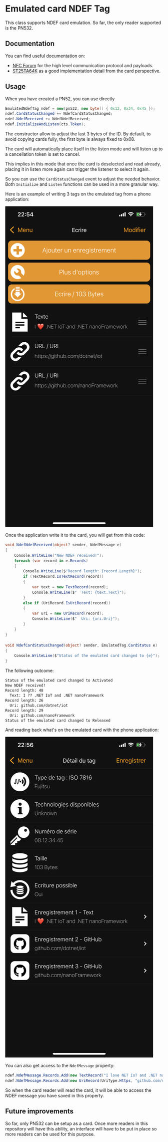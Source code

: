 # Emulated card NDEF Tag

This class supports NDEF card emulation. So far, the only reader supported is the PN532.

## Documentation

You can find useful documentation on:

* [NFC Forum](https://nfc-forum.org/uploads/specifications/97-NFCForum-TS-T4T-1.2.pdf) for the high level communication protocol and payloads.
* [ST25TA64K](https://www.st.com/resource/en/datasheet/st25ta64k.pdf) as a good implementation detail from the card perspective.

## Usage

When you have created a PN52, you can use directly 

```csharp
EmulatedNdefTag ndef = new(pn532, new byte[] { 0x12, 0x34, 0x45 });
ndef.CardStatusChanged += NdefCardStatusChanged;
ndef.NdefReceived += NdefNdefReceived;
ndef.InitializeAndListen(cts.Token);
```

The constructor allow to adjust the last 3 bytes of the ID. By default, to avoid copying cards fully, the first byte is always fixed to 0x08.

The card will automatically place itself in the listen mode and will listen up to a cancellation token is set to cancel.

This implies in this mode that once the card is deselected and read already, placing it in listen more again can trigger the listener to select it again.

So you can use the `CardStatusChanged` event to adjust the needed behavior. Both `Initialize` and `Listen` functions can be used in a more granular way.

Here is an example of writing 3 tags on the emulated tag from a phone application:

![write the 3 ndef messages](tag_write.png)

Once the application write it to the card, you will get from this code:

```csharp
void NdefNdefReceived(object? sender, NdefMessage e)
{
    Console.WriteLine("New NDEF received!");
    foreach (var record in e.Records)
    {
        Console.WriteLine($"Record length: {record.Length}");
        if (TextRecord.IsTextRecord(record))
        {
            var text = new TextRecord(record);
            Console.WriteLine($"  Text: {text.Text}");
        }
        else if (UriRecord.IsUriRecord(record))
        {
            var uri = new UriRecord(record);
            Console.WriteLine($"  Uri: {uri.Uri}");
        }
    }
}

void NdefCardStatusChanged(object? sender, EmulatedTag.CardStatus e)
{
    Console.WriteLine($"Status of the emulated card changed to {e}");
}
```

The following outcome:

```text
Status of the emulated card changed to Activated
New NDEF received!
Record length: 48
  Text: I ?? .NET IoT and .NET nanoFramework
Record length: 26
  Uri: github.com/dotnet/iot
Record length: 29
  Uri: github.com/nanoFramework
Status of the emulated card changed to Released
```

And reading back what's on the emulated card with the phone application:

![display the 3 ndef messages](tag_read.png)

You can also get access to the `NdefMessage` property:

```csharp
ndef.NdefMessage.Records.Add(new TextRecord("I love NET IoT and .NET nanoFramework!", "en-us", Encoding.UTF8));
ndef.NdefMessage.Records.Add(new UriRecord(UriType.Https, "github.com/dotnet/iot"));
```

So when the card reader will read the card, it will be able to access the NDEF message you have saved in this property.

## Future improvements

So far, only PN532 can be setup as a card. Once more readers in this repository will have this ability, an interface will have to be put in place so more readers can be used for this purpose.
